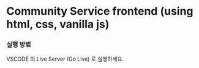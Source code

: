 # Community Service frontend (using html, css, vanilla js) 

### 실행 방법
VSCODE 의 Live Server (Go Live) 로 실행하세요. 
